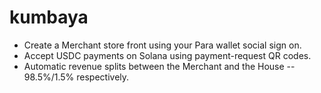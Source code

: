 # kumbaya

* Create a Merchant store front using your Para wallet social sign on.
* Accept USDC payments on Solana using payment-request QR codes.
* Automatic revenue splits between the Merchant and the House -- 98.5%/1.5% respectively.